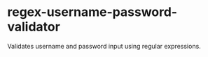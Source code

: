# regex-username-password-validator
 Validates username and password input using regular expressions.
